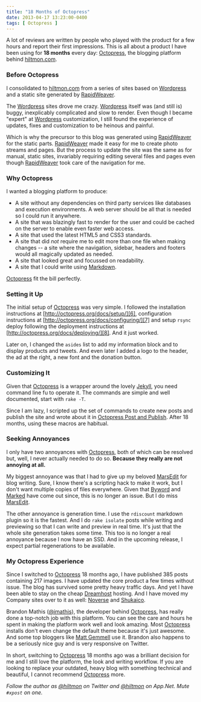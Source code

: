 ```yaml
---
title: "18 Months of Octopress"
date: 2013-04-17 13:23:00-0400
tags: [ Octopress ]
---
```


A lot of reviews are written by people who played with the product for a few hours and report their first impressions. This is all about a product I have been using for **18 months** every day: [Octopress][1], the blogging platform behind [hiltmon.com][2].

### Before Octopress

I consolidated to [hiltmon.com][2] from a series of sites based on [Wordpress][3] and a static site generated by [RapidWeaver][4].

The [Wordpress][3] sites drove me crazy. [Wordpress][3] itself was (and still is) buggy, inexplicably complicated and slow to render. Even though I became "expert" at [Wordpress][3] customization, I still found the experience of updates, fixes and customization to be heinous and painful.

Which is why the precursor to this blog was generated using [RapidWeaver][4] for the static parts. [RapidWeaver][4] made it easy for me to create photo streams and pages. But the process to update the site was the same as for manual, static sites, invariably requiring editing several files and pages even though [RapidWeaver][4] took care of the navigation for me.

### Why Octopress

I wanted a blogging platform to produce:

- A site without any dependencies on third party services like databases and execution environments. A web server should be all that is needed so I could run it anywhere.
- A site that was blazingly fast to render for the user and could be cached on the server to enable even faster web access.
- A site that used the latest HTML5 and CSS3 standards.
- A site that did *not* require me to edit more than one file when making changes -- a site where the navigation, sidebar, headers and footers would all magically updated as needed.
- A site that looked great and focussed on readability.
- A site that I could write using [Markdown][5].

[Octopress][1] fit the bill perfectly.

### Setting it Up

The initial setup of [Octopress][1] was very simple. I followed the installation instructions at [http://octopress.org/docs/setup/][6], configuration instructions at [http://octopress.org/docs/configuring/][7] and setup `rsync` deploy following the deployment instructions at [http://octopress.org/docs/deploying/][8]. And it just worked.

Later on, I changed the `asides` list to add my information block and to display products and tweets. And even later I added a logo to the header, the ad at the right, a new font and the donation button.

### Customizing It

Given that [Octopress][1] is a wrapper around the lovely [Jekyll][9], you need command line fu to operate it. The commands are simple and well documented, start with `rake -T`.

Since I am lazy, I scripted up the set of commands to create new posts and publish the site and wrote about it in [Octopress Post and Publish][10]. After 18 months, using these macros are habitual.

### Seeking Annoyances

I only have two annoyances with [Octopress][1], both of which can be resolved but, well, I never actually needed to do so. **Because they really are not annoying at all.**

My biggest annoyance was that I had to give up my beloved [MarsEdit][11] for blog writing. Sure, I know there's a scripting hack to make it work, but I don't want multiple copies of files everywhere. Given that [Byword][12] and [Marked][13] have come out since, this is no longer an issue. But I do miss [MarsEdit][11].

The other annoyance is generation time. I use the `rdiscount` markdown plugin so it is the fastest. And I do `rake isolate` posts while writing and previewing so that I can write and preview in real time. It's just that the whole site generation takes some time. This too is no longer a real annoyance because I now have an SSD. And in the upcoming release, I expect partial regenerations to be available.

### My Octopress Experience

Since I switched to [Octopress][1] 18 months ago, I have published 385 posts containing 217 images. I have updated the core product a few times without issue. The blog has survived some pretty heavy traffic days. And yet I have been able to stay on the cheap [Dreamhost][14] hosting. And I have moved my Company sites over to it as well: [Noverse][17] and [Shukaico][18].

Brandon Mathis ([@imathis][15]), the developer behind [Octopress][1], has really done a top-notch job with this platform. You can see the care and hours he spent in making the platform work well and look amazing. Most [Octopress][1] installs don't even change the default theme because it's just awesome. And some top bloggers like [Matt Gemmell][16] use it. Brandon also happens to be a seriously nice guy and is very responsive on Twitter.

In short, switching to [Octopress][1] 18 months ago was a brilliant decision for me and I still love the platform, the look and writing workflow. If you are looking to replace your outdated, heavy blog with something technical and beautiful, I cannot recommend [Octopress][1] more.

*Follow the author as [@hiltmon](https://twitter.com/hiltmon) on Twitter and [@hiltmon](http://alpha.app.net/hiltmon) on App.Net. Mute `#xpost` on one.*

[1]:	http://octopress.org
[2]:	https://hiltmon.com
[3]:	http://wordpress.org
[4]:	https://itunes.apple.com/us/app/rapidweaver/id402477569?mt=12&uo=4&at=10l894
[5]:	https://hiltmon.com/blog/2012/02/20/the-markdown-mindset/
[6]:	http://octopress.org/docs/setup/
[7]:	http://octopress.org/docs/configuring/
[8]:	http://octopress.org/docs/deploying/
[9]:	https://github.com/mojombo/jekyll
[10]:	https://hiltmon.com/blog/2012/07/18/octopress-post-and-publish/
[11]:	https://itunes.apple.com/us/app/marsedit-blog-editor-for-wordpress/id402376225?mt=12&uo=4&at=10l894
[12]:	https://itunes.apple.com/us/app/byword/id420212497?mt=12&uo=4&at=10l894
[13]:	https://itunes.apple.com/us/app/marked/id448925439?mt=12&uo=4&at=10l894
[14]:	http://dreamhost.com
[15]:	https://twitter.com/imathis
[16]:	http://mattgemmell.com
[17]:	https://noverse.com
[18]:	http://www.shukaico.com
